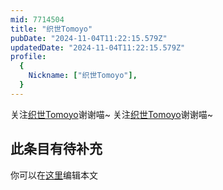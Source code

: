 ```yaml
---
mid: 7714504
title: "织世Tomoyo"
pubDate: "2024-11-04T11:22:15.579Z"
updatedDate: "2024-11-04T11:22:15.579Z"
profile:
  {
    Nickname: ["织世Tomoyo"],
  }
---
```


关注[织世Tomoyo](https://space.bilibili.com/7714504)谢谢喵~ 关注[织世Tomoyo](https://space.bilibili.com/7714504)谢谢喵~

## 此条目有待补充
你可以在[这里](https://github.com/Yuhanawa/VTuber.ICU-Content/edit/master/v/织世Tomoyo/index.md)编辑本文
